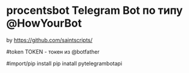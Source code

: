 # procentsbot Telegram Bot по типу @HowYourBot
by https://github.com/saintscripts/

#token
TOKEN - токен из @botfather

#import/pip install
pip inatall pytelegrambotapi

